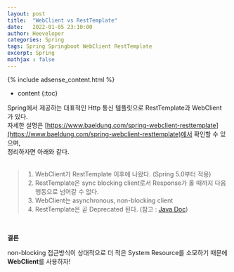 ```yaml
---
layout: post
title:  "WebClient vs RestTemplate"
date:   2022-01-05 23:10:00
author: Heeveloper
categories: Spring
tags: Spring Springboot WebClient RestTemplate
excerpt: Spring
mathjax : false
---
```

{% include adsense_content.html %}

* content
{:toc}


Spring에서 제공하는 대표적인 Http 통신 템플릿으로  RestTemplate과 WebClient 가 있다.  
자세한 설명은 [https://www.baeldung.com/spring-webclient-resttemplate](https://www.baeldung.com/spring-webclient-resttemplate)에서 확인할 수 있으며,  
정리하자면 아래와 같다.
<br>
<br>

> 1. WebClient가 RestTemplate 이후에 나왔다. (Spring 5.0부터 적용)
> 2. RestTemplate은 sync blocking client로서 Response가 올 때까지 다음 행동으로 넘어갈 수 없다.
> 3. WebClient는 asynchronous, non-blocking client
> 4. RestTemplate은 곧 Deprecated 된다. (참고 : [Java Doc](https://docs.spring.io/spring-framework/docs/current/javadoc-api/org/springframework/web/client/RestTemplate.html))

<br>

**결론**  

non-blocking 접근방식이 상대적으로 더 적은 System Resource를 소모하기 때문에 **WebClient**를 사용하자!


